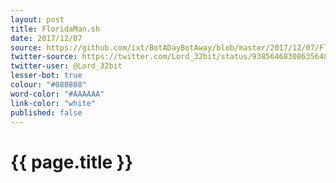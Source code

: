 ```yaml
---
layout: post
title: FloridaMan.sh
date: 2017/12/07
source: https://github.com/ixt/BotADayBotAway/blob/master/2017/12/07/FloridaMan.sh
twitter-source: https://twitter.com/Lord_32bit/status/938564683086356480
twitter-user: @Lord_32bit
lesser-bot: true
colour: "#080808"
word-color: "#AAAAAA"
link-color: "white"
published: false
---
```

# {{ page.title }} 
